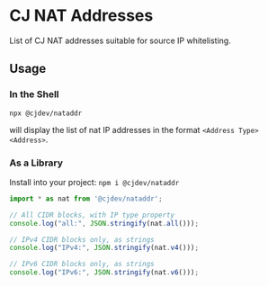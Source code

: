 # CJ NAT Addresses

List of CJ NAT addresses suitable for source IP whitelisting.

## Usage

### In the Shell

```
npx @cjdev/nataddr
```

will display the list of nat IP addresses in the format `<Address Type> <Address>`.

### As a Library

Install into your project: `npm i @cjdev/nataddr`

``` typescript
import * as nat from '@cjdev/nataddr';

// All CIDR blocks, with IP type property
console.log("all:", JSON.stringify(nat.all()));

// IPv4 CIDR blocks only, as strings
console.log("IPv4:", JSON.stringify(nat.v4()));

// IPv6 CIDR blocks only, as strings
console.log("IPv6:", JSON.stringify(nat.v6()));

```
